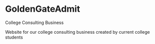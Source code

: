 # GoldenGateAdmit
College Consulting Business

Website for our college consulting business created by current college students 
